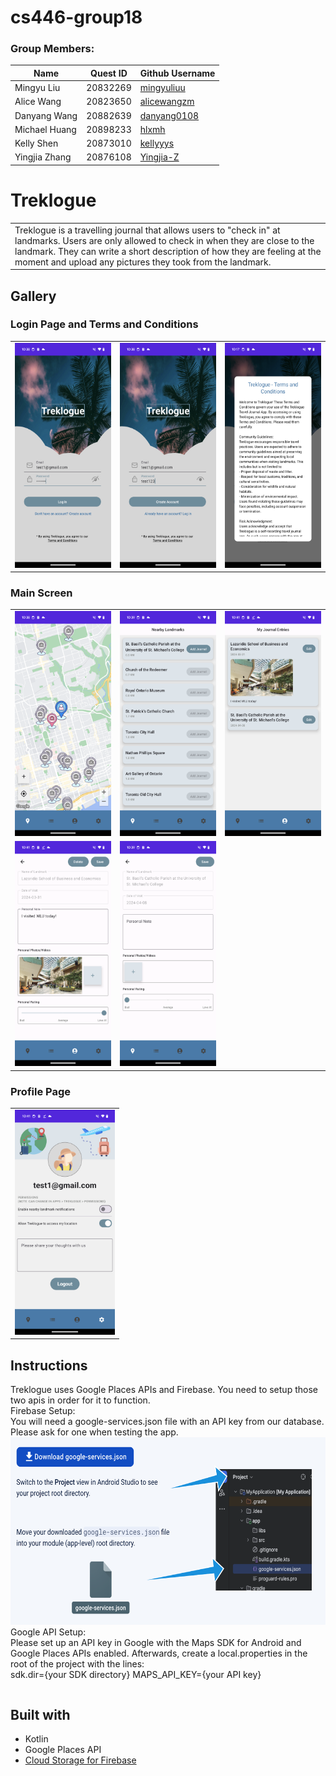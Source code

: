# cs446-group18

### Group Members: 
| Name          | Quest ID | Github Username |
| ------------- | ---------| --------------- |
| Mingyu Liu    | 20832269 | [mingyuliuu](https://github.com/mingyuliuu) | 
| Alice Wang    | 20823650 | [alicewangzm](https://github.com/alicewangzm) |
| Danyang Wang  | 20882639 | [danyang0108](https://github.com/danyang0108) |
| Michael Huang | 20898233 | [hlxmh](https://github.com/hlxmh) |
| Kelly Shen    | 20873010 | [kellyyys](https://github.com/Kellyyys) |
| Yingjia Zhang | 20876108 | [Yingjia-Z](https://github.com/Yingjia-Z) |

# Treklogue
<table>
<tr>
<td>
 Treklogue is a travelling journal that allows users to "check in" at landmarks. Users are only allowed to check in when they are close to the landmark. They can write a short description of how they are feeling at the moment and upload any pictures they took from the landmark.
</td>
</tr>
</table>

## Gallery

### Login Page and Terms and Conditions
<table>
 <tr>
       <td><img src="app/src/main/res/drawable/login_with_cred.png" width=160 height=360></td>
       <td><img src="app/src/main/res/drawable/login_with_password.png" width=160 height=360></td>
       <td><img src="app/src/main/res/drawable/terms_and_conditions.png" width=160 height=360></td>
 </tr>
</table>

### Main Screen
<table>
 <tr>
     <td><img src="app/src/main/res/drawable/mapview.png" width=160 height=360></td>
     <td><img src="app/src/main/res/drawable/listview.png" width=160 height=360></td>
     <td><img src="app/src/main/res/drawable/journalentries.png" width=160 height=360></td>
       
 </tr>
 <tr>
  <td><img src="app/src/main/res/drawable/wlu_details.png" width=160 height=360></td>
         <td><img src="app/src/main/res/drawable/travel_journal.png" width=160 height=360></td>
 </tr>
</table>

### Profile Page
<table>
 <tr>
       <td><img src="app/src/main/res/drawable/settings.png" width=160 height=360></td>
 </tr>
</table>  
  
## Instructions
<table>
 <tr>
  Treklogue uses Google Places APIs and Firebase. You need to setup those two apis in order for it to function.<br>
  Firebase Setup:<br>
  You will need a google-services.json file with an API key from our database. Please ask for one when testing the app.<br>
  <img src="app/src/main/res/drawable/firebase.png" width=600 height = 300 <br>
  Google API Setup: <br>
  Please set up an API key in Google with the Maps SDK for Android and Google Places APIs enabled. Afterwards, create a local.properties in the root of the project with the lines:<br>
  sdk.dir={your SDK directory}
  MAPS_API_KEY={your API key}
 </tr>
</table>


## Built with 

- Kotlin
- Google Places API
- [Cloud Storage for Firebase](https://firebase.google.com/docs/storage)  
